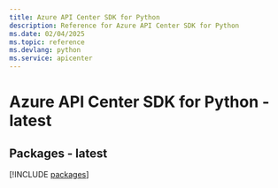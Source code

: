 ```yaml
---
title: Azure API Center SDK for Python
description: Reference for Azure API Center SDK for Python
ms.date: 02/04/2025
ms.topic: reference
ms.devlang: python
ms.service: apicenter
---
```

# Azure API Center SDK for Python - latest
## Packages - latest
[!INCLUDE [packages](api-center-index.md)]